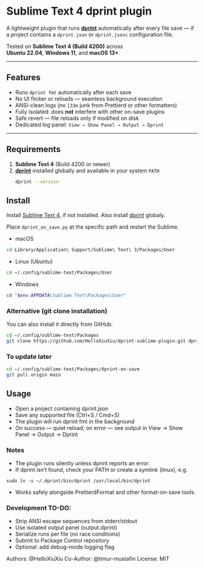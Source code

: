 # Sublime Text 4 dprint plugin

A lightweight plugin that runs [**dprint**](https://dprint.dev/) automatically after every file save — if a project contains a `dprint.json` or `dprint.jsonc` configuration file.

Tested on **Sublime Text 4 (Build 4200)** across  
**Ubuntu 22.04**, **Windows 11**, and **macOS 13+**.

---

## Features

- Runs `dprint fmt` automatically after each save  
- No UI flicker or reloads — seamless background execution  
- ANSI-clean logs (no `[33m` junk from Prettierd or other formatters)  
- Fully isolated: does **not** interfere with other on-save plugins  
- Safe revert — file reloads only if modified on disk  
- Dedicated log panel: `View → Show Panel → Output → Dprint`

---

## Requirements

1. **Sublime Text 4** (Build 4200 or newer)  
2. **[dprint](https://dprint.dev/install/)** installed globally and available in your system `PATH`
    ```bash
    dprint --version
    ```
## Install

Install [Sublime Text 4](https://www.sublimetext.com/), if not installed.
Also install [dprint](https://dprint.dev/install/) globaly.

Place `dprint_on_save.py` at the specific path and restart the Sublime.

- macOS
```bash
cd Library/Application\ Support/Sublime\ Text\ 3/Packages/User
```

- Linux (Ubuntu)
```bash
cd ~/.config/sublime-text/Packages/User
```
- Windows
```powershell
cd "$env:APPDATA\Sublime Text\Packages\User"
```

### Alternative (git clone installation)

You can also install it directly from GitHub:

```bash
cd ~/.config/sublime-text/Packages
git clone https://github.com/HelloXiuXiu/dprint-sublime-plugin.git dprint-on-save
```

### To update later

```bash
cd ~/.config/sublime-text/Packages/dprint-on-save
git pull origin main
```

## Usage

- Open a project containing dprint.json
- Save any supported file (Ctrl+S / Cmd+S)
- The plugin will run dprint fmt in the background
- On success — quiet reload; on error — see output in
View → Show Panel → Output → Dprint

### Notes

- The plugin runs silently unless dprint reports an error.
- If dprint isn’t found, check your PATH or create a symlink (linux), e.g.

```
sudo ln -s ~/.dprint/bin/dprint /usr/local/bin/dprint
```
- Works safely alongside PrettierdFormat and other format-on-save tools.


### Development TO-DO:
- Strip ANSI escape sequences from stderr/stdout
- Use isolated output panel (output.dprint)
- Serialize runs per file (no race conditions)
- Submit to Package Control repository
- Optional: add debug-mode logging flag

Authors: @HelloXiuXiu 
Co-Author: @timur-mustafin
License: MIT